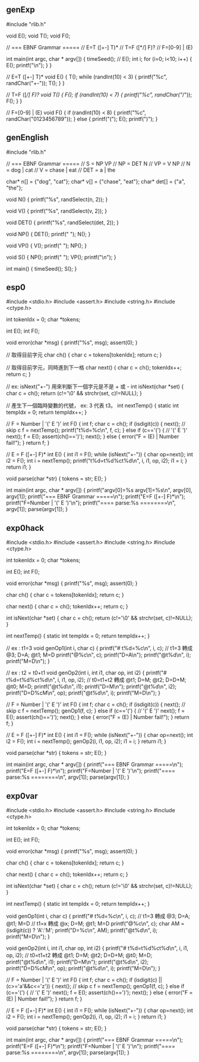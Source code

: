 ## genExp
#include "rlib.h"

void E();
void T();
void F();

// === EBNF Grammar =====
// E=T ([+-] T)*
// T=F ([*/] F)?
// F=[0-9] | (E)

int main(int argc, char * argv[]) {
    timeSeed();
    // E();
    int i;
    for (i=0; i<10; i++) {
        E();
        printf("\n");
    }
}

// E=T ([+-] T)*
void E() {
    T();
    while (randInt(10) < 3) {
       printf("%c", randChar("+-"));
       T();
    }
}

// T=F ([*/] F)?
void T() {
    F();
    if (randInt(10) < 7) {
        printf("%c", randChar("*/"));
        F();
    }
}

// F=[0-9] | (E)
void F() {
    if (randInt(10) < 8) {
        printf("%c", randChar("0123456789"));
    } else {
        printf("(");
        E();
        printf(")");
    }
## genEnglish
#include "rlib.h"

// === EBNF Grammar =====
// S = NP VP
// NP = DET N
// VP = V NP
// N = dog | cat
// V = chase | eat
// DET = a | the

char* n[] = {"dog", "cat"};
char* v[] = {"chase", "eat"};
char* det[] = {"a", "the"};

void N() {
  printf("%s", randSelect(n, 2));
}

void V() {
  printf("%s", randSelect(v, 2));
}

void DET() {
  printf("%s", randSelect(det, 2));
}

void NP() {
  DET();
  printf(" ");
  N();
}

void VP() {
  V();
  printf(" ");
  NP();
}

void S() {
  NP();
  printf(" ");
  VP();
  printf("\n");
}

int main() {
  timeSeed();
  S();
}
## esp0
#include <stdio.h>
#include <assert.h>
#include <string.h>
#include <ctype.h>

int tokenIdx = 0;
char *tokens;

int E();
int F();

void error(char *msg) {
  printf("%s", msg);
  assert(0);
}

// 取得目前字元
char ch() {
  char c = tokens[tokenIdx];
  return c;
}

// 取得目前字元，同時進到下一格
char next() {
  char c = ch();
  tokenIdx++;
  return c;
}

// ex: isNext("+-") 用來判斷下一個字元是不是 + 或 -
int isNext(char *set) {
  char c = ch();
  return (c!='\0' && strchr(set, c)!=NULL);
}

// 產生下一個臨時變數的代號， ex: 3 代表 t3。
int nextTemp() {
  static int tempIdx = 0;
  return tempIdx++;
}

// F =  Number | '(' E ')'
int F() {
  int f;
  char c = ch();
  if (isdigit(c)) {
    next(); // skip c
    f = nextTemp();
    printf("t%d=%c\n", f, c);
  } else if (c=='(') { // '(' E ')'
    next();
    f = E();
    assert(ch()==')');
    next();
  } else {
    error("F = (E) | Number fail!");
  }
  return f; 
}

// E = F ([+-] F)*
int E() {
  int i1 = F();
  while (isNext("+-")) {
    char op=next();
    int i2 = F();
    int i = nextTemp();
    printf("t%d=t%d%ct%d\n", i, i1, op, i2);
    i1 = i;
  }
  return i1;
}

void parse(char *str) {
  tokens = str;
  E();
}

int main(int argc, char * argv[]) {
  printf("argv[0]=%s argv[1]=%s\n", argv[0], argv[1]);
  printf("=== EBNF Grammar =====\n");
  printf("E=F ([+-] F)*\n");
  printf("F=Number | '(' E ')'\n");
  printf("==== parse:%s ========\n", argv[1]);
  parse(argv[1]);
}
## exp0hack
#include <stdio.h>
#include <assert.h>
#include <string.h>
#include <ctype.h>

int tokenIdx = 0;
char *tokens;

int E();
int F();

void error(char *msg) {
  printf("%s", msg);
  assert(0);
}

char ch() {
  char c = tokens[tokenIdx];
  return c;
}

char next() {
  char c = ch();
  tokenIdx++;
  return c;
}

int isNext(char *set) {
  char c = ch();
  return (c!='\0' && strchr(set, c)!=NULL);
}

int nextTemp() {
  static int tempIdx = 0;
  return tempIdx++;
}

// ex : t1=3
void genOp1(int i, char c) {
  printf("# t%d=%c\n", i, c);
  // t1=3 轉成 @3; D=A; @t1; M=D
  printf("@%c\n", c);
  printf("D=A\n");
  printf("@t%d\n", i);
  printf("M=D\n");
}

// ex : t2 = t0+t1
void genOp2(int i, int i1, char op, int i2) {
  printf("# t%d=t%d%ct%d\n", i, i1, op, i2);
  // t0=t1+t2 轉成 @t1; D=M; @t2; D=D+M; @t0; M=D;
  printf("@t%d\n", i1);
  printf("D=M\n");
  printf("@t%d\n", i2);
  printf("D=D%cM\n", op);
  printf("@t%d\n", i);
  printf("M=D\n");
}

// F =  Number | '(' E ')'
int F() {
  int f;
  char c = ch();
  if (isdigit(c)) {
    next(); // skip c
    f = nextTemp();
    genOp1(f, c);
  } else if (c=='(') { // '(' E ')'
    next();
    f = E();
    assert(ch()==')');
    next();
  } else {
    error("F = (E) | Number fail!");
  }
  return f; 
}

// E = F ([+-] F)*
int E() {
  int i1 = F();
  while (isNext("+-")) {
    char op=next();
    int i2 = F();
    int i = nextTemp();
    genOp2(i, i1, op, i2);
    i1 = i;
  }
  return i1;
}

void parse(char *str) {
  tokens = str;
  E();
}

int main(int argc, char * argv[]) {
  printf("=== EBNF Grammar =====\n");
  printf("E=F ([+-] F)*\n");
  printf("F=Number | '(' E ')'\n");
  printf("==== parse:%s ========\n", argv[1]);
  parse(argv[1]);
}
## exp0var
#include <stdio.h>
#include <assert.h>
#include <string.h>
#include <ctype.h>

int tokenIdx = 0;
char *tokens;

int E();
int F();

void error(char *msg) {
  printf("%s", msg);
  assert(0);
}

char ch() {
  char c = tokens[tokenIdx];
  return c;
}

char next() {
  char c = ch();
  tokenIdx++;
  return c;
}

int isNext(char *set) {
  char c = ch();
  return (c!='\0' && strchr(set, c)!=NULL);
}

int nextTemp() {
  static int tempIdx = 0;
  return tempIdx++;
}

void genOp1(int i, char c) {
  printf("# t%d=%c\n", i, c);
  // t1=3 轉成 @3; D=A; @t1; M=D
  // t1=x 轉成 @x; D=M; @t1; M=D
  printf("@%c\n", c);
  char AM = (isdigit(c)) ? 'A':'M';
  printf("D=%c\n", AM);
  printf("@t%d\n", i);
  printf("M=D\n");
}

void genOp2(int i, int i1, char op, int i2) {
  printf("# t%d=t%d%ct%d\n", i, i1, op, i2);
  // t0=t1+t2 轉成 @t1; D=M; @t2; D=D+M; @t0; M=D;
  printf("@t%d\n", i1);
  printf("D=M\n");
  printf("@t%d\n", i2);
  printf("D=D%cM\n", op);
  printf("@t%d\n", i);
  printf("M=D\n");
}

// F =  Number | '(' E ')'
int F() {
  int f;
  char c = ch();
  if (isdigit(c) || (c>='a'&&c<='z')) {
    next(); // skip c
    f = nextTemp();
    genOp1(f, c);
  } else if (c=='(') { // '(' E ')'
    next();
    f = E();
    assert(ch()==')');
    next();
  } else {
    error("F = (E) | Number fail!");
  }
  return f; 
}

// E = F ([+-] F)*
int E() {
  int i1 = F();
  while (isNext("+-")) {
    char op=next();
    int i2 = F();
    int i = nextTemp();
    genOp2(i, i1, op, i2);
    i1 = i;
  }
  return i1;
}

void parse(char *str) {
  tokens = str;
  E();
}

int main(int argc, char * argv[]) {
  printf("=== EBNF Grammar =====\n");
  printf("E=F ([+-] F)*\n");
  printf("F=Number | '(' E ')'\n");
  printf("==== parse:%s ========\n", argv[1]);
  parse(argv[1]);
}
